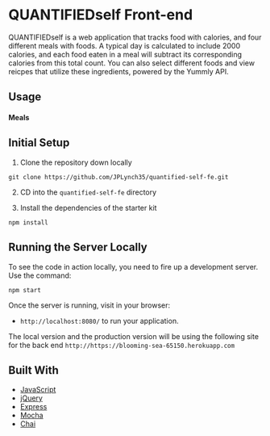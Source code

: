 # QUANTIFIEDself Front-end
QUANTIFIEDself is a web application that tracks food with calories, and four different meals with foods.  A typical day is calculated to include 2000 calories, and each food eaten in a meal will subtract its corresponding calories from this total count.  You can also select different foods and view reicpes that utilize these ingredients, powered by the Yummly API.

## Usage

#### Meals


## Initial Setup

1. Clone the repository down locally

  ```
  git clone https://github.com/JPLynch35/quantified-self-fe.git
  ```
2. CD into the `quantified-self-fe` directory

3. Install the dependencies of the starter kit

  ```
  npm install
  ```

## Running the Server Locally

To see the code in action locally, you need to fire up a development server. Use the command:

```
npm start
```

Once the server is running, visit in your browser:

* `http://localhost:8080/` to run your application.

The local version and the production version will be using the following site for the back end `http://https://blooming-sea-65150.herokuapp.com`

## Built With

* [JavaScript](https://www.javascript.com/)
* [jQuery](https://jquery.com/)
* [Express](https://expressjs.com/)
* [Mocha](https://mochajs.org/)
* [Chai](https://chaijs.com/)

